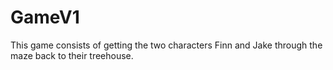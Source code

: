 # GameV1
This game consists of getting the two characters Finn and Jake through the maze back to their treehouse.
